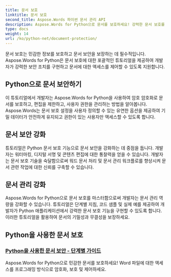 ```yaml
---
title: 문서 보호
linktitle: 문서 보호
second_title: Aspose.Words 파이썬 문서 관리 API
description: Aspose.Words for Python으로 문서를 보호하세요! 강력한 문서 보호를 위해 비밀번호 암호화, 사용자 권한 및 디지털 서명을 구현하세요.
type: docs
weight: 14
url: /ko/python-net/document-protection/
---
```

문서 보호는 민감한 정보를 보호하고 문서 보안을 보장하는 데 필수적입니다. Aspose.Words for Python은 문서 보호에 대한 포괄적인 튜토리얼을 제공하여 개발자가 강력한 보안 조치를 구현하고 문서에 대한 액세스를 제어할 수 있도록 지원합니다.

## Python으로 문서 보안하기

이 튜토리얼에서 개발자는 Aspose.Words for Python을 사용하여 암호 암호화로 문서를 보호하고, 편집을 제한하고, 사용자 권한을 관리하는 방법을 알아봅니다. Aspose.Words는 문서 보호 설정을 사용자 정의할 수 있는 유연한 옵션을 제공하여 기밀 데이터가 안전하게 유지되고 권한이 있는 사용자만 액세스할 수 있도록 합니다.

## 문서 보안 강화

튜토리얼은 Python 문서 보호 기능으로 문서 보안을 강화하는 데 중점을 둡니다. 개발자는 워터마킹, 디지털 서명 및 콘텐츠 편집에 대한 통찰력을 얻을 수 있습니다. 개발자는 문서 보호 기술을 숙달함으로써 워드 문서 처리 및 문서 관리 워크플로를 향상시켜 문서 관련 작업에 대한 신뢰를 구축할 수 있습니다.

## 문서 관리 강화

Aspose.Words for Python으로 문서 보호를 마스터함으로써 개발자는 문서 관리 역량을 강화할 수 있습니다. 튜토리얼은 단계별 지침, 코드 샘플 및 실제 예를 제공하여 개발자가 Python 애플리케이션에서 강력한 문서 보호 기능을 구현할 수 있도록 합니다. 이러한 튜토리얼을 활용하여 문서의 기밀성과 무결성을 보장하세요.

## Python을 사용한 문서 보호
### [Python을 사용한 문서 보안 - 단계별 가이드](./document-security-python/)
Aspose.Words for Python으로 민감한 문서를 보호하세요! Word 파일에 대한 액세스를 프로그래밍 방식으로 암호화, 보호 및 제어하세요.